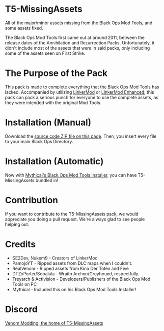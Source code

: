 # T5-MissingAssets
All of the major/minor assets missing from the Black Ops Mod Tools, and some assets fixed.

The Black Ops Mod Tools first came out at around 2011, between the release dates of the Annihilation and Rezurrection Packs. Unfortunately, it didn't include most of the assets that were in said packs, only including some of the assets seen on First Strike.

# The Purpose of the Pack
This pack is made to complete everything that the Black Ops Mod Tools has lacked. Accompanied by utilizing [LinkerMod](https://github.com/Nukem9/LinkerMod) or [LinkerMod Enhanced](https://github.com/ribbitpoison/LinkerMod-Enhanced), this pack can pack a serious punch for everyone to use the complete assets, as they were intended with the original Mod Tools.

# Installation (Manual)
Download the [source code ZIP file on this page](https://github.com/ribbitpoison/T5-MissingAssets). Then, you insert every file to your main Black Ops Directory.

# Installation (Automatic)
Now with [Mythical's Black Ops Mod Tools Installer](https://github.com/Mythical-Github/Black-Ops-Mod-Tools-Installer), you can have T5-MissingAssets bundled in!

# Contribution
If you want to contribute to the T5-MissingAssets pack, we would appreciate you doing a pull request. We're always glad to see people helping out.

# Credits
- SE2Dev, Nukem9 - Creators of LinkerMod
- PamojoYT - Ripped assets from DLC maps when I couldn't.
- RealVenom - Ripped assets from Kino Der Toten and Five
- DTZxPorter/Sobalula - Wraith Archon/Greyhound, respectfully.
- Treyarch & Activision - Developers/Publishers of the Black Ops Mod Tools on PC
- Mythical - Included this on his Black Ops Mod Tools Installer!

# Discord
[Venom Modding, the home of T5-MissingAssets](https://ouo.io/QK00XQ)
